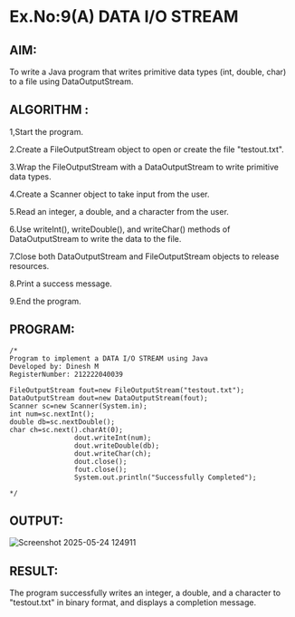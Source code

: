 # Ex.No:9(A)          DATA I/O STREAM
## AIM:
To write a Java program that writes primitive data types (int, double, char) to a file using DataOutputStream.

## ALGORITHM :
1,Start the program.

2.Create a FileOutputStream object to open or create the file "testout.txt".

3.Wrap the FileOutputStream with a DataOutputStream to write primitive data types.

4.Create a Scanner object to take input from the user.

5.Read an integer, a double, and a character from the user.

6.Use writeInt(), writeDouble(), and writeChar() methods of DataOutputStream to write the data to the file.

7.Close both DataOutputStream and FileOutputStream objects to release resources.

8.Print a success message.

9.End the program.


## PROGRAM:
 ```
/*
Program to implement a DATA I/O STREAM using Java
Developed by: Dinesh M
RegisterNumber: 212222040039

FileOutputStream fout=new FileOutputStream("testout.txt");    
DataOutputStream dout=new DataOutputStream(fout);
Scanner sc=new Scanner(System.in);
int num=sc.nextInt();
double db=sc.nextDouble();
char ch=sc.next().charAt(0);
                 dout.writeInt(num);  
                 dout.writeDouble(db);
                 dout.writeChar(ch);
                 dout.close();    
                 fout.close();
                 System.out.println("Successfully Completed");  
                 
*/
```



## OUTPUT:
![Screenshot 2025-05-24 124911](https://github.com/user-attachments/assets/0025ddd2-3f65-46ce-8719-fe7091a2e292)



## RESULT:
The program successfully writes an integer, a double, and a character to "testout.txt" in binary format, and displays a completion message.

